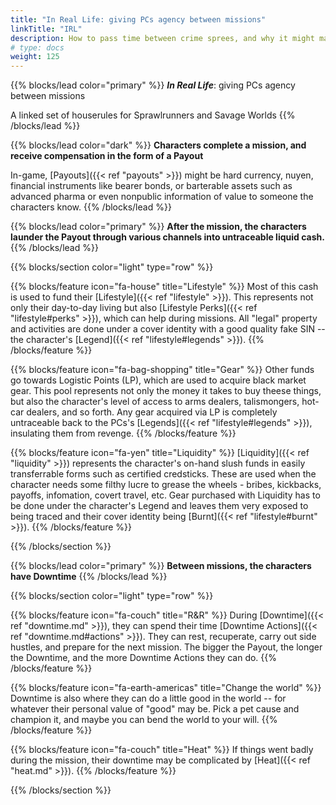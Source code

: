 ```yaml
---
title: "In Real Life: giving PCs agency between missions"
linkTitle: "IRL"
description: How to pass time between crime sprees, and why it might matter
# type: docs
weight: 125
---
```


{{% blocks/lead color="primary" %}}
**_In Real Life_**: giving PCs agency between missions

A linked set of houserules for Sprawlrunners and Savage Worlds
{{% /blocks/lead %}}


{{% blocks/lead color="dark" %}}
  **Characters complete a mission, and receive compensation in the form of a Payout**

  In-game, [Payouts]({{< ref "payouts" >}}) might be hard currency, nuyen, financial instruments like bearer bonds, or barterable assets such as advanced pharma or even nonpublic information of value to someone the characters know.
{{% /blocks/lead %}}


{{% blocks/lead color="primary" %}}
**After the mission, the characters launder the Payout through various channels into untraceable liquid cash.**
{{% /blocks/lead %}}




{{% blocks/section color="light" type="row" %}}

{{% blocks/feature icon="fa-house" title="Lifestyle" %}}
Most of this cash is used to fund their [Lifestyle]({{< ref "lifestyle" >}}). This represents not only their day-to-day living but also [Lifestyle Perks]({{< ref "lifestyle#perks" >}}), which can help during missions. All "legal" property and activities are done under a cover identity with a good quality fake SIN -- the character's [Legend]({{< ref "lifestyle#legends" >}}). 
{{% /blocks/feature %}}

{{% blocks/feature icon="fa-bag-shopping" title="Gear" %}}
Other funds go towards Logistic Points (LP), which are used to acquire black market gear. This pool represents not only the money it takes to buy theese things, but also the character's level of access to arms dealers, talismongers, hot-car dealers, and so forth. Any gear acquired via LP is completely untraceable back to the PCs's [Legends]({{< ref "lifestyle#legends" >}}), insulating them from revenge.
{{% /blocks/feature %}}

{{% blocks/feature icon="fa-yen" title="Liquidity" %}}
[Liquidity]({{< ref "liquidity" >}}) represents the character's on-hand slush funds in easily transferrable forms such as certified credsticks. These are used when the character needs some filthy lucre to grease the wheels - bribes, kickbacks, payoffs, infomation, covert travel, etc. Gear purchased with Liquidity has to be done under the character's Legend and leaves them very exposed to being traced and their cover identity being [Burnt]({{< ref "lifestyle#burnt" >}}). 
{{% /blocks/feature %}}

{{% /blocks/section %}}




{{% blocks/lead color="primary" %}}
**Between missions, the characters have Downtime**
{{% /blocks/lead %}}




{{% blocks/section color="light" type="row" %}}

{{% blocks/feature icon="fa-couch" title="R&R" %}}
During [Downtime]({{< ref "downtime.md" >}}), they can spend their time [Downtime Actions]({{< ref "downtime.md#actions" >}}). They can rest, recuperate, carry out side hustles, and prepare for the next mission. The bigger the Payout, the longer the Downtime, and the more Downtime Actions they can do.
{{% /blocks/feature %}}


{{% blocks/feature icon="fa-earth-americas" title="Change the world" %}}
Downtime is also where they can do a little good in the world -- for whatever their personal value of "good" may be. Pick a pet cause and champion it, and maybe you can bend the world to your will.
{{% /blocks/feature %}}



{{% blocks/feature icon="fa-couch" title="Heat" %}}
If things went badly during the mission, their downtime may be complicated by [Heat]({{< ref "heat.md" >}}).
{{% /blocks/feature %}}

{{% /blocks/section %}}



<!-- _...TODO something about two sides to pc's lives, light vs shadow_ -->


<!-- 
{{% pageinfo %}}
<a href="/sprawlrunners/downtime/_print/">Click here to see all rules in this section on one page</a> (good for printing or saving as a PDF.)
{{% /pageinfo %}}

Sprawlrunners uses a fully abstracted resource system, replacing the traditional RPG structure of buying gear and tracking a currency balance with a mechanic called *Logistic Points*. This works well for some tables, but we found it a little jarring for the characters to have no reason to discuss or negotiate the in-game payments for the jobs they undertake.

The rules in this section consist of several linked systems that work together to nudge the feel of Sprawlrunners a little closer to how Shadowrun works, but still without requiring detailed tracking of the resources each character has to draw on.

1. Advancement tracking is moved from an "advance after each mission" model to "earn karma after each mission, spend karma to advance." This is very similar to how older editions of Savage Worlds used XP. This helps our table smooth out the rate of advancement, as we play short sessions -- and sometimes long missions that span many sessions.
2. In addition to their LP pool, each player has a Wealth Die (see SWADE pg 145). LPs are used to buy all illegal or quasi-legal gear, as before. The Wealth Die is used for other expenditures: bribing a bouncer, paying for a nice dinner, purchasing small/legal items, and so on.
3. When a character completes a mission, they typically receive an in-game payment from whoever hired them. This payment is _only_ used to determine how many Downtime Actions they get to take before their next mission.
4. In between each mission, the players get to use a number of Downtime Actions. These actions can be used to obtain bonuses (including to the Wealth Die, LP, or bonus karma points), advance the character, heal up, and a variety of other useful things. -->